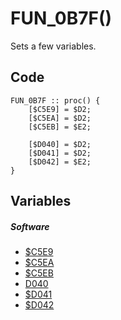 # FUN_0B7F()
Sets a few variables.
## Code
```
FUN_0B7F :: proc() {
	[$C5E9] = $D2;
    [$C5EA] = $D2;
    [$C5EB] = $E2;

    [$D040] = $D2;
    [$D041] = $D2;
    [$D042] = $E2;
}
```
## Variables
##### Software
- [$C5E9](variables/software/C5E9.md)
- [$C5EA](variables/software/C5EA.md)
- [$C5EB](variables/software/C5EB.md)
- [D040](variables/software/D040.md)
- [$D041](variables/software/D041.md)
- [$D042](variables/software/D042.md)